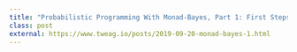 ```yaml
---
title: "Probabilistic Programming With Monad-Bayes, Part 1: First Steps"
class: post
external: https://www.tweag.io/posts/2019-09-20-monad-bayes-1.html
---
```

